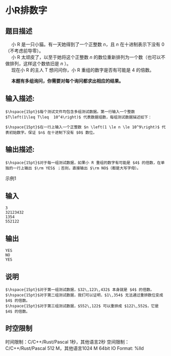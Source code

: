 # 小R排数字

## 题目描述

$\hspace{15pt}$小 R 是一只小猫。有一天她得到了一个正整数 $n$，且 $n$ 在十进制表示下没有 $0$（不考虑前导零）。  
$\hspace{15pt}$小 R 太顽皮了，以至于她将这个正整数 $n$ 的数位重新排列为一个数（也可以不做排列，这样这个数依旧是 $n$ ）。  
$\hspace{15pt}$现在小 R 的主人 T 想问问你，小 R 重组的数字是否有可能是 $4$ 的倍数。  
  
$\hspace{15pt}$**本题有多组询问，你需要对每个询问都求出相应的结果。**

## 输入描述:
    
    
    $\hspace{15pt}$每个测试文件均包含多组测试数据。第一行输入一个整数 $T\left(1\leq T\leq  10^4\right)$ 代表数据组数，每组测试数据描述如下：  
      
    $\hspace{15pt}$在一行上输入一个正整数 $n \left(1 \le n \le 10^9\right)$ 代表初始数字。保证 $n$ 在十进制下没有 $0$ 数位。

## 输出描述:
    
    
    $\hspace{15pt}$对于每一组测试数据，如果小 R 重组的数字有可能是 $4$ 的倍数，在单独的一行上输出 $\rm YES$ ；否则，直接输出 $\rm NO$（都是大写字母）。  
    

示例1 

## 输入
    
    
    3
    32123432
    1354
    552122

## 输出
    
    
    YES
    NO
    YES

## 说明
    
    
    $\hspace{15pt}$对于第一组测试数据，$32\,123\,432$ 本身就是 $4$ 的倍数。  
    $\hspace{15pt}$对于第二组测试数据，我们可以证明，$1\,354$ 无法通过重排数位变成 $4$ 的倍数。  
    $\hspace{15pt}$对于第三组测试数据，$552\,122$ 可以重排成 $122\,552$，它是 $4$ 的倍数。


## 时空限制

时间限制：C/C++/Rust/Pascal 1秒，其他语言2秒
空间限制：C/C++/Rust/Pascal 512 M，其他语言1024 M
64bit IO Format: %lld